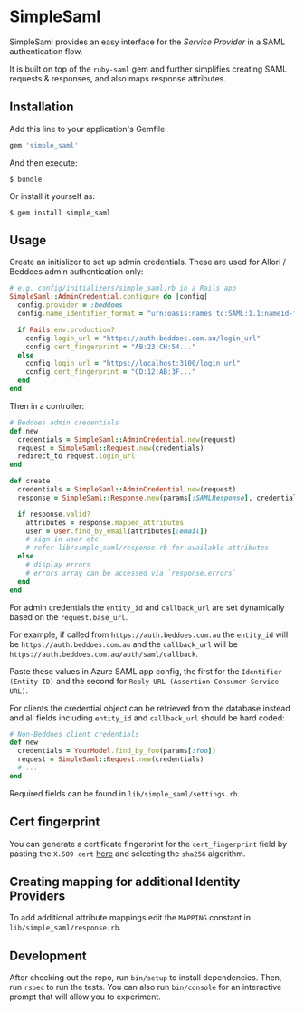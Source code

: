 # SimpleSaml

SimpleSaml provides an easy interface for the *Service Provider* in a SAML authentication flow.

It is built on top of the `ruby-saml` gem and further simplifies creating SAML requests & responses, and also maps response attributes.

## Installation

Add this line to your application's Gemfile:

```ruby
gem 'simple_saml'
```

And then execute:

    $ bundle

Or install it yourself as:

    $ gem install simple_saml

## Usage

Create an initializer to set up admin credentials. These are used for Allori / Beddoes admin authentication only:

```ruby
# e.g. config/initializers/simple_saml.rb in a Rails app
SimpleSaml::AdminCredential.configure do |config|
  config.provider = :beddoes
  config.name_identifier_format = "urn:oasis:names:tc:SAML:1.1:nameid-format:emailAddress"

  if Rails.env.production?
    config.login_url = "https://auth.beddoes.com.au/login_url"
    config.cert_fingerprint = "AB:23:CH:54..."
  else
    config.login_url = "https://localhost:3100/login_url"
    config.cert_fingerprint = "CD:12:AB:3F..."
  end
end
```

Then in a controller:

```ruby
# Beddoes admin credentials
def new
  credentials = SimpleSaml::AdminCredential.new(request)
  request = SimpleSaml::Request.new(credentials)
  redirect_to request.login_url
end

def create
  credentials = SimpleSaml::AdminCredential.new(request)
  response = SimpleSaml::Response.new(params[:SAMLResponse], credentials)

  if response.valid?
    attributes = response.mapped_attributes
    user = User.find_by_email(attributes[:email])
    # sign in user etc.
    # refer lib/simple_saml/response.rb for available attributes
  else
    # display errors
    # errors array can be accessed via `response.errors`
  end
end
```

For admin credentials the `entity_id` and `callback_url` are set dynamically based on the `request.base_url`.

For example, if called from `https://auth.beddoes.com.au` the `entity_id` will be `https://auth.beddoes.com.au` and
the `callback_url` will be `https://auth.beddoes.com.au/auth/saml/callback`.

Paste these values in Azure SAML app config, the first for the `Identifier (Entity ID)` and the second for `Reply URL (Assertion Consumer Service URL)`.

For clients the credential object can be retrieved from the database instead and all fields including `entity_id` and `callback_url` should be hard coded:

```ruby
# Non-Beddoes client credentials
def new
  credentials = YourModel.find_by_foo(params[:foo])
  request = SimpleSaml::Request.new(credentials)
  # ...
end
```

Required fields can be found in `lib/simple_saml/settings.rb`.

## Cert fingerprint

You can generate a certificate fingerprint for the `cert_fingerprint` field by pasting the `X.509 cert`
[here](https://www.samltool.com/fingerprint.php) and selecting the `sha256` algorithm.

## Creating mapping for additional Identity Providers

To add additional attribute mappings edit the `MAPPING` constant in `lib/simple_saml/response.rb`.

## Development

After checking out the repo, run `bin/setup` to install dependencies. Then, run `rspec` to run the tests. You can also run `bin/console` for an interactive prompt that will allow you to experiment.